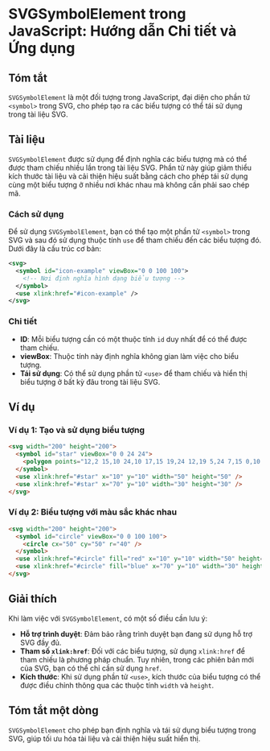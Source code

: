 <!--
Meta Description: # SVGSymbolElement trong JavaScript: Hướng dẫn Chi tiết và Ứng dụng ## Tóm tắt `SVGSymbolElement` là một đối tượng trong JavaScript, đại diện cho phần...
Meta Keywords: dụng, svg, tượng, biểu, trong
-->

# SVGSymbolElement trong JavaScript: Hướng dẫn Chi tiết và Ứng dụng

## Tóm tắt
`SVGSymbolElement` là một đối tượng trong JavaScript, đại diện cho phần tử `<symbol>` trong SVG, cho phép tạo ra các biểu tượng có thể tái sử dụng trong tài liệu SVG.

## Tài liệu
`SVGSymbolElement` được sử dụng để định nghĩa các biểu tượng mà có thể được tham chiếu nhiều lần trong tài liệu SVG. Phần tử này giúp giảm thiểu kích thước tài liệu và cải thiện hiệu suất bằng cách cho phép tái sử dụng cùng một biểu tượng ở nhiều nơi khác nhau mà không cần phải sao chép mã.

### Cách sử dụng
Để sử dụng `SVGSymbolElement`, bạn có thể tạo một phần tử `<symbol>` trong SVG và sau đó sử dụng thuộc tính `use` để tham chiếu đến các biểu tượng đó. Dưới đây là cấu trúc cơ bản:

```svg
<svg>
  <symbol id="icon-example" viewBox="0 0 100 100">
    <!-- Nơi định nghĩa hình dạng biểu tượng -->
  </symbol>
  <use xlink:href="#icon-example" />
</svg>
```

### Chi tiết
- **ID**: Mỗi biểu tượng cần có một thuộc tính `id` duy nhất để có thể được tham chiếu.
- **viewBox**: Thuộc tính này định nghĩa không gian làm việc cho biểu tượng.
- **Tái sử dụng**: Có thể sử dụng phần tử `<use>` để tham chiếu và hiển thị biểu tượng ở bất kỳ đâu trong tài liệu SVG.

## Ví dụ
### Ví dụ 1: Tạo và sử dụng biểu tượng
```html
<svg width="200" height="200">
  <symbol id="star" viewBox="0 0 24 24">
    <polygon points="12,2 15,10 24,10 17,15 19,24 12,19 5,24 7,15 0,10 9,10" fill="gold" />
  </symbol>
  <use xlink:href="#star" x="10" y="10" width="50" height="50" />
  <use xlink:href="#star" x="70" y="10" width="30" height="30" />
</svg>
```

### Ví dụ 2: Biểu tượng với màu sắc khác nhau
```html
<svg width="200" height="200">
  <symbol id="circle" viewBox="0 0 100 100">
    <circle cx="50" cy="50" r="40" />
  </symbol>
  <use xlink:href="#circle" fill="red" x="10" y="10" width="50" height="50" />
  <use xlink:href="#circle" fill="blue" x="70" y="10" width="30" height="30" />
</svg>
```

## Giải thích
Khi làm việc với `SVGSymbolElement`, có một số điều cần lưu ý:
- **Hỗ trợ trình duyệt**: Đảm bảo rằng trình duyệt bạn đang sử dụng hỗ trợ SVG đầy đủ.
- **Tham số `xlink:href`**: Đối với các biểu tượng, sử dụng `xlink:href` để tham chiếu là phương pháp chuẩn. Tuy nhiên, trong các phiên bản mới của SVG, bạn có thể chỉ cần sử dụng `href`.
- **Kích thước**: Khi sử dụng phần tử `<use>`, kích thước của biểu tượng có thể được điều chỉnh thông qua các thuộc tính `width` và `height`.

## Tóm tắt một dòng
`SVGSymbolElement` cho phép bạn định nghĩa và tái sử dụng biểu tượng trong SVG, giúp tối ưu hóa tài liệu và cải thiện hiệu suất hiển thị.